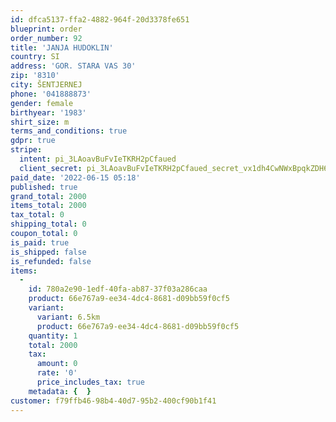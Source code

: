 ```yaml
---
id: dfca5137-ffa2-4882-964f-20d3378fe651
blueprint: order
order_number: 92
title: 'JANJA HUDOKLIN'
country: SI
address: 'GOR. STARA VAS 30'
zip: '8310'
city: ŠENTJERNEJ
phone: '041888873'
gender: female
birthyear: '1983'
shirt_size: m
terms_and_conditions: true
gdpr: true
stripe:
  intent: pi_3LAoavBuFvIeTKRH2pCfaued
  client_secret: pi_3LAoavBuFvIeTKRH2pCfaued_secret_vx1dh4CwNWxBpqkZDH6cAk34I
paid_date: '2022-06-15 05:18'
published: true
grand_total: 2000
items_total: 2000
tax_total: 0
shipping_total: 0
coupon_total: 0
is_paid: true
is_shipped: false
is_refunded: false
items:
  -
    id: 780a2e90-1edf-40fa-ab87-37f03a286caa
    product: 66e767a9-ee34-4dc4-8681-d09bb59f0cf5
    variant:
      variant: 6.5km
      product: 66e767a9-ee34-4dc4-8681-d09bb59f0cf5
    quantity: 1
    total: 2000
    tax:
      amount: 0
      rate: '0'
      price_includes_tax: true
    metadata: {  }
customer: f79ffb46-98b4-40d7-95b2-400cf90b1f41
---
```

